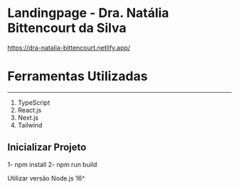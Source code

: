 # Landingpage - Dra. Natália Bittencourt da Silva

https://dra-natalia-bittencourt.netlify.app/

# Ferramentas Utilizadas
---------------

1. TypeScript
2. React.js
3. Next.js
4. Tailwind

Inicializar Projeto
---------------

1- npm install
2- npm run build

Utilizar versão Node.js 16^

